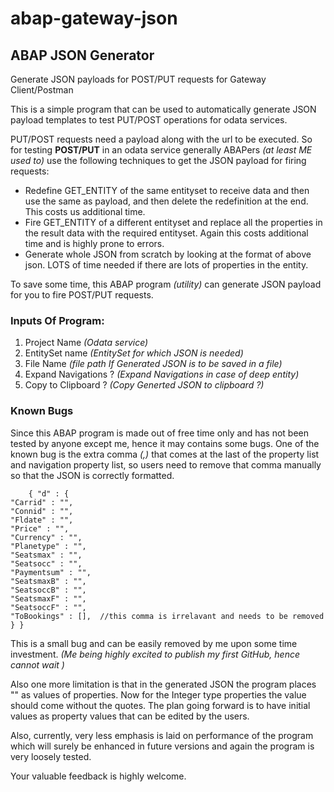 # abap-gateway-json

## ABAP JSON Generator
Generate JSON payloads for POST/PUT requests for Gateway Client/Postman

This is a simple program that can be used to automatically generate JSON payload templates to test PUT/POST operations for odata services.

PUT/POST requests need a payload along with the url to be executed. So for testing **POST/PUT** in an odata service generally ABAPers *(at least ME used to)* use the following techniques to get the JSON payload for firing requests:

-   Redefine GET_ENTITY of the same entityset to receive data and then use the same as payload, and then delete the redefinition at the end. This costs us additional time.
-   Fire GET_ENTITY of a different entityset and replace all the properties in the result data with the required entityset. Again this costs additional time and is highly prone to errors.
-   Generate whole JSON from scratch by looking at the format of above json. LOTS of time needed if there are lots of properties in the entity.

To save some time, this ABAP program *(utility)* can generate JSON payload for you to fire POST/PUT requests.

### Inputs Of Program:
1. Project Name *(Odata service)*
2. EntitySet name *(EntitySet for which JSON is needed)*
3. File Name *(file path If Generated JSON is to be saved in a file)*
4. Expand Navigations ? *(Expand Navigations in case of deep entity)*
5. Copy to Clipboard ? *(Copy Generted JSON to clipboard ?)*

### Known Bugs
Since this ABAP program is made out of free time only and has not been tested by anyone except me, hence it may contains some bugs. One of the known bug is the extra comma *(,)* that comes at the last of the property list and navigation property list, so users need to remove that comma manually so that the JSON is correctly formatted.

        { "d" : {
    "Carrid" : "",
    "Connid" : "",
    "Fldate" : "",
    "Price" : "",
    "Currency" : "",
    "Planetype" : "",
    "Seatsmax" : "",
    "Seatsocc" : "",
    "Paymentsum" : "",
    "SeatsmaxB" : "",
    "SeatsoccB" : "",
    "SeatsmaxF" : "",
    "SeatsoccF" : "",
    "ToBookings" : [],  //this comma is irrelavant and needs to be removed
    } }
This is a small bug and can be easily removed by me upon some time investment. *(Me being highly excited to publish my first GitHub, hence cannot wait )*

Also one more limitation is that in the generated JSON the program places "" as values of properties. Now for the Integer type properties the value should come without the quotes. The plan going forward is to have initial values as property values that can be edited by the users.

Also, currently, very less emphasis is laid on performance of the program which will surely be enhanced in future versions and again the program is very loosely tested. 

Your valuable feedback is highly welcome.
